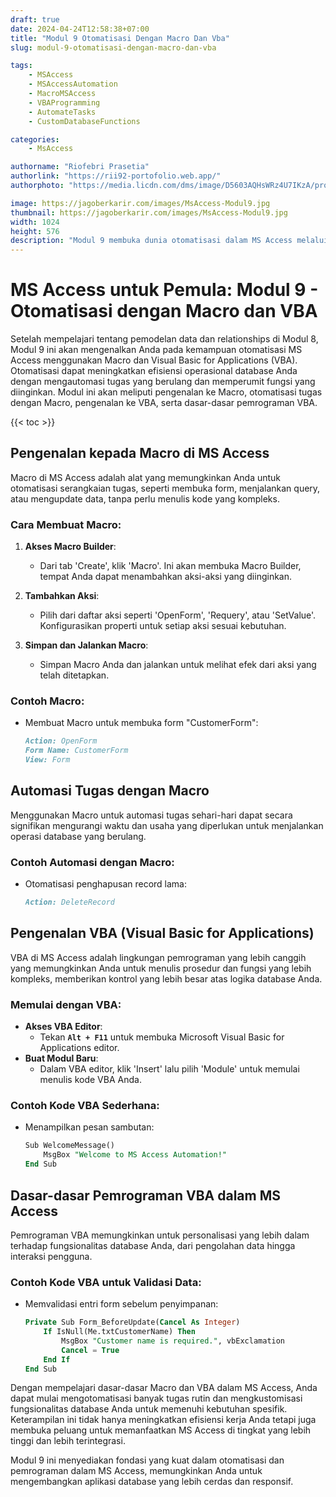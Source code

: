 ```yaml
---
draft: true
date: 2024-04-24T12:58:38+07:00
title: "Modul 9 Otomatisasi Dengan Macro Dan Vba"
slug: modul-9-otomatisasi-dengan-macro-dan-vba

tags:
    - MSAccess
    - MSAccessAutomation
    - MacroMSAccess
    - VBAProgramming
    - AutomateTasks
    - CustomDatabaseFunctions

categories:
    - MsAccess

authorname: "Riofebri Prasetia"
authorlink: "https://rii92-portofolio.web.app/"
authorphoto: "https://media.licdn.com/dms/image/D5603AQHsWRz4U7IKzA/profile-displayphoto-shrink_200_200/0/1690182368248?e=1718841600&v=beta&t=UrTxqBd5G0GRg7UsKkoxTP99WK_An-NJpp4Nu2RXlO8"

image: https://jagoberkarir.com/images/MsAccess-Modul9.jpg
thumbnail: https://jagoberkarir.com/images/MsAccess-Modul9.jpg
width: 1024
height: 576
description: "Modul 9 membuka dunia otomatisasi dalam MS Access melalui penggunaan Macro dan VBA (Visual Basic for Applications). Dari pengenalan dasar hingga penerapan yang lebih kompleks, pelajari cara mengautomasi tugas rutin dan memprogram logika kustom untuk meningkatkan fungsi dan efisiensi aplikasi database Anda."
---
```


# MS Access untuk Pemula: Modul 9 - Otomatisasi dengan Macro dan VBA

Setelah mempelajari tentang pemodelan data dan relationships di Modul 8, Modul 9 ini akan mengenalkan Anda pada kemampuan otomatisasi MS Access menggunakan Macro dan Visual Basic for Applications (VBA). Otomatisasi dapat meningkatkan efisiensi operasional database Anda dengan mengautomasi tugas yang berulang dan memperumit fungsi yang diinginkan. Modul ini akan meliputi pengenalan ke Macro, otomatisasi tugas dengan Macro, pengenalan ke VBA, serta dasar-dasar pemrograman VBA.

{{< toc >}}

## Pengenalan kepada Macro di MS Access

Macro di MS Access adalah alat yang memungkinkan Anda untuk otomatisasi serangkaian tugas, seperti membuka form, menjalankan query, atau mengupdate data, tanpa perlu menulis kode yang kompleks.

### Cara Membuat Macro:

1. **Akses Macro Builder**:
   - Dari tab 'Create', klik 'Macro'. Ini akan membuka Macro Builder, tempat Anda dapat menambahkan aksi-aksi yang diinginkan.

2. **Tambahkan Aksi**:
   - Pilih dari daftar aksi seperti 'OpenForm', 'Requery', atau 'SetValue'. Konfigurasikan properti untuk setiap aksi sesuai kebutuhan.

3. **Simpan dan Jalankan Macro**:
   - Simpan Macro Anda dan jalankan untuk melihat efek dari aksi yang telah ditetapkan.

### Contoh Macro:
- Membuat Macro untuk membuka form "CustomerForm":
  ```markdown
  Action: OpenForm
  Form Name: CustomerForm
  View: Form
  ```
## **Automasi Tugas dengan Macro**

Menggunakan Macro untuk automasi tugas sehari-hari dapat secara signifikan mengurangi waktu dan usaha yang diperlukan untuk menjalankan operasi database yang berulang.

### **Contoh Automasi dengan Macro:**

- Otomatisasi penghapusan record lama:
    
    ```markdown
    Action: DeleteRecord
    ```
    

## **Pengenalan VBA (Visual Basic for Applications)**

VBA di MS Access adalah lingkungan pemrograman yang lebih canggih yang memungkinkan Anda untuk menulis prosedur dan fungsi yang lebih kompleks, memberikan kontrol yang lebih besar atas logika database Anda.

### **Memulai dengan VBA:**

- **Akses VBA Editor**:
    - Tekan **`Alt + F11`** untuk membuka Microsoft Visual Basic for Applications editor.
- **Buat Modul Baru**:
    - Dalam VBA editor, klik 'Insert' lalu pilih 'Module' untuk memulai menulis kode VBA Anda.

### **Contoh Kode VBA Sederhana:**

- Menampilkan pesan sambutan:
    
    ```sql
    Sub WelcomeMessage()
        MsgBox "Welcome to MS Access Automation!"
    End Sub
    ```
    

## **Dasar-dasar Pemrograman VBA dalam MS Access**

Pemrograman VBA memungkinkan untuk personalisasi yang lebih dalam terhadap fungsionalitas database Anda, dari pengolahan data hingga interaksi pengguna.

### **Contoh Kode VBA untuk Validasi Data:**

- Memvalidasi entri form sebelum penyimpanan:
    
    ```sql
    Private Sub Form_BeforeUpdate(Cancel As Integer)
        If IsNull(Me.txtCustomerName) Then
            MsgBox "Customer name is required.", vbExclamation
            Cancel = True
        End If
    End Sub
    ```
    

Dengan mempelajari dasar-dasar Macro dan VBA dalam MS Access, Anda dapat mulai mengotomatisasi banyak tugas rutin dan mengkustomisasi fungsionalitas database Anda untuk memenuhi kebutuhan spesifik. Keterampilan ini tidak hanya meningkatkan efisiensi kerja Anda tetapi juga membuka peluang untuk memanfaatkan MS Access di tingkat yang lebih tinggi dan lebih terintegrasi.

Modul 9 ini menyediakan fondasi yang kuat dalam otomatisasi dan pemrograman dalam MS Access, memungkinkan Anda untuk mengembangkan aplikasi database yang lebih cerdas dan responsif.